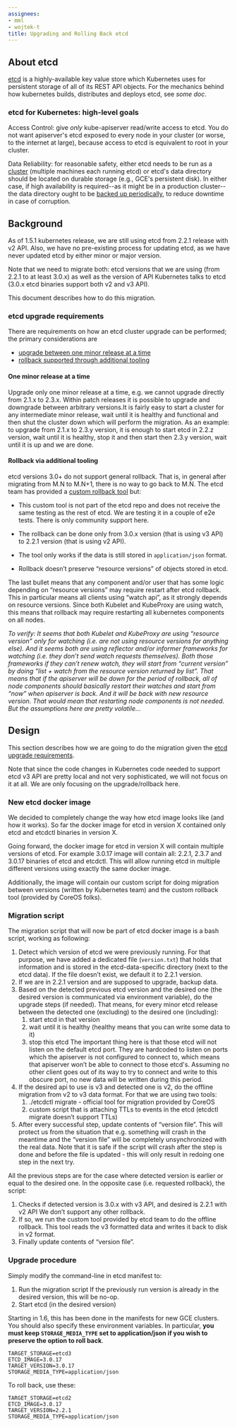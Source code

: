 ```yaml
---
assignees:
- mml
- wojtek-t
title: Upgrading and Rolling Back etcd
---
```


## About etcd

[etcd](https://coreos.com/etcd/docs/latest/) is a highly-available key value
store which Kubernetes uses for persistent storage of all of its REST API
objects.  For the mechanics behind how kubernetes builds, distributes and
deploys etcd, see _some doc_.

### etcd for Kubernetes: high-level goals

Access Control: give *only* kube-apiserver read/write access to etcd. You do not
want apiserver's etcd exposed to every node in your cluster (or worse, to the
internet at large), because access to etcd is equivalent to root in your
cluster.

Data Reliability: for reasonable safety, either etcd needs to be run as a
[cluster](/docs/admin/high-availability/#clustering-etcd) (multiple machines
each running etcd) or etcd's data directory should be located on durable storage
(e.g., GCE's persistent disk). In either case, if high availability is
required--as it might be in a production cluster--the data directory ought to be
[backed up periodically](https://coreos.com/etcd/docs/latest/op-guide/recovery.html),
to reduce downtime in case of corruption.


## Background

As of 1.5.1 kubernetes release, we are still using etcd from 2.2.1 release with
v2 API.  Also, we have no pre-existing process for updating etcd, as we have
never updated etcd by either minor or major version.

Note that we need to migrate both: etcd versions that we are using (from 2.2.1
to at least 3.0.x) as well as the version of API Kubernetes talks to etcd (3.0.x
etcd binaries support both v2 and v3 API).

This document describes how to do this migration.

### etcd upgrade requirements

There are requirements on how an etcd cluster upgrade can be performed; the primary considerations are
- [upgrade between one minor release at a time](#one-minor-release-at-a-time)
- [rollback supported through additional tooling](#rollback-via-additional-tooling)

#### One minor release at a time

Upgrade only one minor release at a time, e.g. we cannot upgrade directly from 2.1.x to 2.3.x.
Within patch releases it is possible to upgrade and downgrade between arbitrary versions.It is fairly 
easy to start a cluster for any intermediate minor release, wait until it is healthy and functional and then
shut the cluster down which will perform the migration. As an example: to upgrade from 2.1.x to 2.3.y version, 
it is enough to start etcd in 2.2.z version, wait until it is healthy, stop it and then start then
2.3.y version, wait until it is up and we are done.

#### Rollback via additional tooling

etcd versions 3.0+ do not support general rollback. That is, in general
after migrating from M.N to M.N+1, there is no way to go back to M.N.
The etcd team has provided a [custom rollback tool](https://github.com/kubernetes/kubernetes/tree/master/cluster/images/etcd/rollback)
but:

* This custom tool is not part of the etcd repo and does not receive the same
  testing as the rest of etcd.  We are testing it in a couple of e2e tests.
  There is only community support here.

* The rollback can be done only from 3.0.x version (that is using v3 API) to
  2.2.1 version (that is using v2 API).

* The tool only works if the data is still stored in `application/json` format.

* Rollback doesn’t preserve “resource versions” of objects stored in etcd.

The last bullet means that any component and/or user that has some logic
depending on “resource versions” may require restart after etcd rollback. This
in particular means all clients using “watch api”, as it strongly depends on
resource versions. Since both Kubelet and KubeProxy are using watch, this means
that rollback may require restarting all kubernetes components on all nodes.

_To verify: It seems that both Kubelet and KubeProxy are using “resource
version” only for watching (i.e. are not using resource versions for anything
else). And it seems both are using reflector and/or informer frameworks for
watching (i.e.  they don’t send watch requests themselves). Both those
frameworks if they can’t renew watch, they will start from “current version” by
doing “list + watch from the resource version returned by list”. That means that
if the apiserver will be down for the period of rollback, all of node components
should basically restart their watches and start from “now” when apiserver is
back. And it will be back with new resource version. That would mean that
restarting node components is not needed.  But the assumptions here are pretty
volatile…_

## Design

This section describes how we are going to do the migration given the [etcd upgrade
requirements](#etcd-upgrade-requirements).

Note that since the code changes in Kubernetes code needed
to support etcd v3 API are pretty local and not very sophisticated, we will not
focus on it at all. We are only focusing on the upgrade/rollback here.

### New etcd docker image
We decided to completely change the way how etcd image looks like (and how it
works). So far the docker image for etcd in version X contained only etcd and
etcdctl binaries in version X.

Going forward, the docker image for etcd in version X will contain multiple
versions of etcd. For example 3.0.17 image will contain all: 2.2.1, 2.3.7 and
3.0.17 binaries of etcd and etcdctl. This will allow running etcd in multiple
different versions using exactly the same docker image.

Additionally, the image will contain our custom script for doing migration
between versions (written by Kubernetes team) and the custom rollback tool
(provided by CoreOS folks).

### Migration script
The migration script that will now be part of etcd docker image is a bash
script, working as following:

1. Detect which version of etcd we were previously running.
   For that purpose, we have added a dedicated file (`version.txt`) that
   holds that information and is stored in the etcd-data-specific directory
   (next to the etcd data). If the file doesn’t exist, we default it to 2.2.1
   version.
1. If we are in 2.2.1 version and are supposed to upgrade, backup
   data.
1. Based on the detected previous etcd version and the desired one (the desired
   version is communicated via environment variable), do the upgrade steps (if
   needed).
   That means, for every minor etcd release between the detected one (excluding)
   to the desired one (including):
   1. start etcd in that version
   1. wait until it is healthy (healthy means that you can write some data to
      it)
   1. stop this etcd
   The important thing here is that those etcd will not listen on the default
   etcd port.  They are hardcoded to listen on ports which the apiserver is not
   configured to connect to, which means that apiserver won’t be able to connect
   to those etcd's.  Assuming no other client goes out of its way to try to
   connect and write to this obscure port, no new data will be written during
   this period.
1. If the desired api to use is v3 and detected one is v2, do the offline
   migration from v2 to v3 data format.
   For that we are using two tools:
   1. ./etcdctl migrate - official tool for migration provided by CoreOS
   1. custom script that is attaching TTLs to events in the etcd (etcdctl
      migrate doesn’t support TTLs)
1. After every successful step, update contents of “version file”.
   This will protect us from the situation that e.g. something will crash in the
   meantime and the “version file” will be completely unsynchronized with the
   real data. Note that it is safe if the script will crash after the step is
   done and before the file is updated - this will only result in redoing one
   step in the next try.

All the previous steps are for the case where detected version is earlier or
equal to the desired one. In the opposite case (i.e. requested rollback), the
script:

1. Checks if detected version is 3.0.x with v3 API, and desired is 2.2.1 with v2
   API
   We don’t support any other rollback.
1. If so, we run the custom tool provided by etcd team to do the offline
   rollback.  This tool reads the v3 formatted data and writes it back to disk
   in v2 format.
1. Finally update contents of “version file”.

### Upgrade procedure
Simply modify the command-line in etcd manifest to:

1. Run the migration script
   If the previously run version is already in the desired version, this will be
   no-op.
1. Start etcd (in the desired version)

Starting in 1.6, this has been done in the manifests for new GCE clusters.  You
should also specify these environment variables.  In particular, **you must keep
`STORAGE_MEDIA_TYPE` set to application/json if you wish to preserve the option
to roll back**.

```
TARGET_STORAGE=etcd3
ETCD_IMAGE=3.0.17
TARGET_VERSION=3.0.17
STORAGE_MEDIA_TYPE=application/json
```

To roll back, use these:

```
TARGET_STORAGE=etcd2
ETCD_IMAGE=3.0.17
TARGET_VERSION=2.2.1
STORAGE_MEDIA_TYPE=application/json
```

